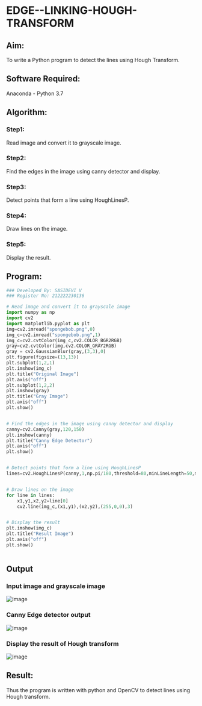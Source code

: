 # EDGE--LINKING-HOUGH-TRANSFORM
## Aim:
To write a Python program to detect the lines using Hough Transform.

## Software Required:
Anaconda - Python 3.7

## Algorithm:
### Step1:
Read image and convert it to grayscale image.
### Step2:
Find the edges in the image using canny detector and display.
### Step3:
Detect points that form a line using HoughLinesP.
### Step4:
Draw lines on the image.
### Step5:
Display the result.

## Program:
```Python
### Developed By: SASIDEVI V
### Register No: 212222230136

# Read image and convert it to grayscale image
import numpy as np
import cv2
import matplotlib.pyplot as plt
img=cv2.imread("spongebob.png",0)
img_c=cv2.imread("spongebob.png",1)
img_c=cv2.cvtColor(img_c,cv2.COLOR_BGR2RGB)
gray=cv2.cvtColor(img,cv2.COLOR_GRAY2RGB)
gray = cv2.GaussianBlur(gray,(3,3),0)
plt.figure(figsize=(13,13))
plt.subplot(1,2,1)
plt.imshow(img_c)
plt.title("Original Image")
plt.axis("off")
plt.subplot(1,2,2)
plt.imshow(gray)
plt.title("Gray Image")
plt.axis("off")
plt.show()


# Find the edges in the image using canny detector and display
canny=cv2.Canny(gray,120,150)
plt.imshow(canny)
plt.title("Canny Edge Detector")
plt.axis("off")
plt.show()


# Detect points that form a line using HoughLinesP
lines=cv2.HoughLinesP(canny,1,np.pi/180,threshold=80,minLineLength=50,maxLineGap=250)


# Draw lines on the image
for line in lines:
    x1,y1,x2,y2=line[0]
    cv2.line(img_c,(x1,y1),(x2,y2),(255,0,0),3)


# Display the result
plt.imshow(img_c)
plt.title("Result Image")
plt.axis("off")
plt.show()



```
## Output

### Input image and grayscale image
![image](https://github.com/SASIDEVIvenaram/EDGE--LINKING-HOUGH-TRANSFORM/assets/118707332/c91ba2cf-fc00-4b67-945b-cb675ee04b0f)

### Canny Edge detector output
![image](https://github.com/SASIDEVIvenaram/EDGE--LINKING-HOUGH-TRANSFORM/assets/118707332/c8caaec1-cbf0-4bc9-87be-8c1fd894ccc2)


### Display the result of Hough transform
![image](https://github.com/SASIDEVIvenaram/EDGE--LINKING-HOUGH-TRANSFORM/assets/118707332/fa9e1f1d-f302-4de8-bbb4-b3c38e9ad2c6)


## Result:
Thus the program is written with python and OpenCV to detect lines using Hough transform. 
